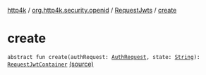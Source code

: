 [http4k](../../index.md) / [org.http4k.security.openid](../index.md) / [RequestJwts](index.md) / [create](./create.md)

# create

`abstract fun create(authRequest: `[`AuthRequest`](../../org.http4k.security.oauth.server/-auth-request/index.md)`, state: `[`String`](https://kotlinlang.org/api/latest/jvm/stdlib/kotlin/-string/index.html)`): `[`RequestJwtContainer`](../-request-jwt-container/index.md) [(source)](https://github.com/http4k/http4k/blob/master/http4k-security-oauth/src/main/kotlin/org/http4k/security/openid/RequestJwts.kt#L6)